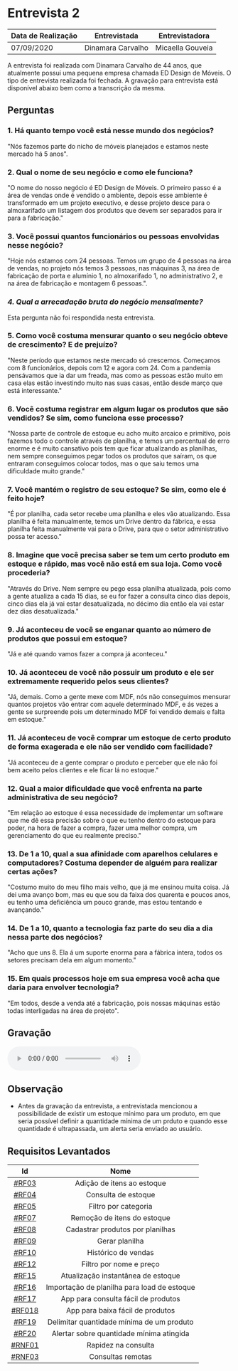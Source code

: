 # Entrevista 2

| Data de Realização | Entrevistada      | Entrevistadora   |
| ------------------ | ----------------- | ---------------- |
| 07/09/2020         | Dinamara Carvalho | Micaella Gouveia |

A entrevista foi realizada com Dinamara Carvalho de 44 anos, que atualmente possui uma pequena empresa chamada ED Design de Móveis. O tipo de entrevista realizada foi fechada. A gravação para entrevista está disponível abaixo bem como a transcrição da mesma.

## Perguntas

### 1. Há quanto tempo você está nesse mundo dos negócios?

"Nós fazemos parte do nicho de móveis planejados e estamos neste mercado há 5 anos".

### 2. Qual o nome de seu negócio e como ele funciona?

"O nome do nosso negócio é ED Design de Móveis. O primeiro passo é a área de vendas onde é vendido o ambiente, depois esse ambiente é transformado em um projeto executivo, e desse projeto desce para o almoxarifado um listagem dos produtos que devem ser separados para ir para a fabricação."

### 3. Você possui quantos funcionários ou pessoas envolvidas nesse negócio?

"Hoje nós estamos com 24 pessoas. Temos um grupo de 4 pessoas na área de vendas, no projeto nós temos 3 pessoas, nas máquinas 3, na área de fabricação de porta e alumínio 1, no almoxarifado 1, no administrativo 2, e na área de fabricação e montagem 6 pessoas.".

### _4. Qual a arrecadação bruta do negócio mensalmente?_

Esta pergunta não foi respondida nesta entrevista.

### 5. Como você costuma mensurar quanto o seu negócio obteve de crescimento? E de prejuízo?

"Neste período que estamos neste mercado só crescemos. Começamos com 8 funcionários, depois com 12 e agora com 24. Com a pandemia pensávamos que ia dar um freada, mas como as pessoas estão muito em casa elas estão investindo muito nas suas casas, então desde março que está interessante."

### 6. Você costuma registrar em algum lugar os produtos que são vendidos? Se sim, como funciona esse processo?

"Nossa parte de controle de estoque eu acho muito arcaico e primitivo, pois fazemos todo o controle através de planilha, e temos um percentual de erro enorme e é muito cansativo pois tem que ficar atualizando as planilhas, nem sempre conseguimos pegar todos os produtos que saíram, os que entraram conseguimos colocar todos, mas o que saiu temos uma dificuldade muito grande."

### 7. Você mantém o registro de seu estoque? Se sim, como ele é feito hoje?

"É por planilha, cada setor recebe uma planilha e eles vão atualizando. Essa planilha é feita manualmente, temos um Drive dentro da fábrica, e essa planilha feita manualmente vai para o Drive, para que o setor administrativo possa ter acesso."

### 8. Imagine que você precisa saber se tem um certo produto em estoque e rápido, mas você não está em sua loja. Como você procederia?

"Através do Drive. Nem sempre eu pego essa planilha atualizada, pois como a gente atualiza a cada 15 dias, se eu for fazer a consulta cinco dias depois, cinco dias ela já vai estar desatualizada, no décimo dia então ela vai estar dez dias desatualizada."

### 9. Já aconteceu de você se enganar quanto ao número de produtos que possui em estoque?

"Já e até quando vamos fazer a compra já aconteceu."

### 10. Já aconteceu de você não possuir um produto e ele ser extremamente requerido pelos seus clientes?

"Já, demais. Como a gente mexe com MDF, nós não conseguimos mensurar quantos projetos vão entrar com aquele determinado MDF, e ás vezes a gente se surpreende pois um determinado MDF foi vendido demais e falta em estoque."

### 11. Já aconteceu de você comprar um estoque de certo produto de forma exagerada e ele não ser vendido com facilidade?

"Já aconteceu de a gente comprar o produto e perceber que ele não foi bem aceito pelos clientes e ele ficar lá no estoque."

### 12. Qual a maior dificuldade que você enfrenta na parte administrativa de seu negócio?

"Em relação ao estoque é essa necessidade de implementar um software que me dê essa precisão sobre o que eu tenho dentro do estoque para poder, na hora de fazer a compra, fazer uma melhor compra, um gerenciamento do que eu realmente preciso."

### 13. De 1 a 10, qual a sua afinidade com aparelhos celulares e computadores? Costuma depender de alguém para realizar certas ações?

"Costumo muito do meu filho mais velho, que já me ensinou muita coisa. Já dei uma avanço bom, mas eu que sou da faixa dos quarenta e poucos anos, eu tenho uma deficiência um pouco grande, mas estou tentando e avançando."

### 14. De 1 a 10, quanto a tecnologia faz parte do seu dia a dia nessa parte dos negócios?

"Acho que uns 8. Ela á um suporte enorma para a fábrica intera, todos os setores precisam dela em algum momento."

### 15. Em quais processos hoje em sua empresa você acha que daria para envolver tecnologia?

"Em todos, desde a venda até a fabricação, pois nossas máquinas estão todas interligadas na área de projeto".

## Gravação

<audio controls>
  <source src="assets/audios/interview/entrevistaDinamara.m4a" type="audio/mpeg">
</audio>

## Observação

- Antes da gravação da entrevista, a entrevistada mencionou a possibilidade de existir um estoque mínimo para um produto, em que seria possível definir a quantidade mínima de um prduto e quando esse quantidade é ultrapassada, um alerta seria enviado ao usuário.

## Requisitos Levantados

|                                     Id                                      |                Nome                 |
| :-------------------------------------------------------------------------: | :---------------------------------: |
|    [#RF03](Elicitation/RequisitosElicitados.md?id=requisitos-funcionais)    |     Adição de itens ao estoque      |
|    [#RF04](Elicitation/RequisitosElicitados.md?id=requisitos-funcionais)    |         Consulta de estoque         |
|    [#RF05](Elicitation/RequisitosElicitados.md?id=requisitos-funcionais)    |        Filtro por categoria         |
|    [#RF07](Elicitation/RequisitosElicitados.md?id=requisitos-funcionais)    |     Remoção de itens do estoque     |
|    [#RF08](Elicitation/RequisitosElicitados.md?id=requisitos-funcionais)    |           Cadastrar produtos por planilhas            |
|    [#RF09](Elicitation/RequisitosElicitados.md?id=requisitos-funcionais)    |           Gerar planilha            |
|    [#RF10](Elicitation/RequisitosElicitados.md?id=requisitos-funcionais)    |         Histórico de vendas         |
|   [#RF12](Elicitation/RequisitosElicitados.md?id=requisitos-funcionais)    |       Filtro por nome e preço       |
|   [#RF15](Elicitation/RequisitosElicitados.md?id=requisitos-funcionais)    | Atualização instantânea de estoque  |
|   [#RF16](Elicitation/RequisitosElicitados.md?id=requisitos-funcionais)    | Importação de planilha para load de estoque  |
|   [#RF17](Elicitation/RequisitosElicitados.md?id=requisitos-funcionais)    | App para consulta fácil de produtos |
|   [#RF018](Elicitation/RequisitosElicitados.md?id=requisitos-funcionais)    | App para baixa fácil de produtos |
|    [#RF19](Elicitation/RequisitosElicitados.md?id=requisitos-funcionais)    |     Delimitar quantidade mínima de um produto            |
|    [#RF20](Elicitation/RequisitosElicitados.md?id=requisitos-funcionais)    |     Alertar sobre quantidade mínima atingida            |
| [#RNF01](Elicitation/RequisitosElicitados.md?id=requisitos-não-funcionais) |         Rapidez na consulta         |
| [#RNF03](Elicitation/RequisitosElicitados.md?id=requisitos-não-funcionais) |          Consultas remotas          |